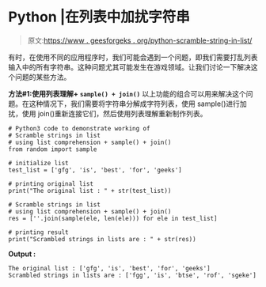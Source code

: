 # Python |在列表中加扰字符串

> 原文:[https://www . geesforgeks . org/python-scramble-string-in-list/](https://www.geeksforgeeks.org/python-scramble-strings-in-list/)

有时，在使用不同的应用程序时，我们可能会遇到一个问题，即我们需要打乱列表输入中的所有字符串。这种问题尤其可能发生在游戏领域。让我们讨论一下解决这个问题的某些方法。

**方法#1:使用列表理解+ `sample() + join()`**
以上功能的组合可以用来解决这个问题。在这种情况下，我们需要将字符串分解成字符列表，使用 sample()进行加扰，使用 join()重新连接它们，然后使用列表理解重新制作列表。

```
# Python3 code to demonstrate working of
# Scramble strings in list
# using list comprehension + sample() + join()
from random import sample 

# initialize list 
test_list = ['gfg', 'is', 'best', 'for', 'geeks']

# printing original list 
print("The original list : " + str(test_list))

# Scramble strings in list
# using list comprehension + sample() + join()
res = [''.join(sample(ele, len(ele))) for ele in test_list]

# printing result
print("Scrambled strings in lists are : " + str(res))
```

**Output :**

```
The original list : ['gfg', 'is', 'best', 'for', 'geeks']
Scrambled strings in lists are : ['fgg', 'is', 'btse', 'rof', 'sgeke']

```
